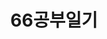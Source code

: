 ---
title: "66공부일기"
permalink: /categories/공부일기/
layout: category
author_profile: true
taxonomy: 윤동주
---